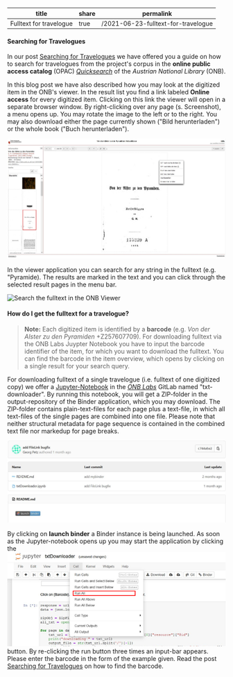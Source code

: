 | title | share | permalink |
| ----  | ----  | ---- |
| Fulltext for travelogue | true | /2021-06-23-fulltext-for-travelogue |

#### Searching for Travelogues ####

In our post [Searching for Travelogues](https://travelogues-project.info/2021-04-21-searching-for-travelogues/) we have offered you a guide on how to search for travelogues from the project's corpus in the 
**online public access catalog** (OPAC) [*Quicksearch*](https://search.onb.ac.at/primo-explore/search?vid=ONB&lang=en_US) of the *Austrian National Library* (ONB). 

In this blog post we have also described how you may look at the digitized item in the ONB's viewer. In the result list you find a link labeled **Online access** for every digitized item. Clicking on this link the viewer will open in a separate browser window. By right-clicking over any page (s. Screenshot), a menu opens up. You may rotate the image to the left or to the right. You may also download either the page currently shown ("Bild herunterladen") or the whole book ("Buch herunterladen").

![Download-menu in the ONB viewer](/images/Fulltext-for-travelogue_Screenshot_2.jpg)

In the viewer application you can search for any string in the fulltext (e.g. "Pyramide). The results are marked in the text and you can click through the selected result pages in the menu bar. 

![Search the fulltext in the ONB Viewer](/images/Fulltext-for-travelogue_Screenshor_3.jpg)

#### How do I get the fulltext for a travelogue? ####

>**Note:** Each digitized item is identified by a **barcode** (e.g. *Von der Alster zu den Pyramiden* +Z257607709). For downloading fulltext via the ONB Labs Juypter Notebook you have to input the barcode identifier of the item, for which you want to download the fulltext. You can find the barcode in the item overview, which opens by clicking on a single result for your search query.



For downloading fulltext of a single travelogue (i.e. fulltext of one digitized copy) we offer a [Jupyter-Notebook](https://labs.onb.ac.at/gitlab/georgp/sacha-txt-downloader/) in the [*ONB Labs*](https://labs.onb.ac.at/en/) GitLab named "txt-downloader". By running this notebook, you will get a ZIP-folder in the output-repository of the Binder application, which you may download. The ZIP-folder contains plain-text-files for each page plus a text-file, in which all text-files of the single pages are combined into one file. Please note that neither structural metadata for page sequence is contained in the combined text file nor markedup for page breaks. 

![Notebook in the ONB Labs GitLabs](/images/Fulltext-for-travelogue_Screenshot_4.jpg)

By clicking on **launch binder** a Binder instance is being launched. As soon as the Jupyter-notebook opens up you may start the application by clicking the ![run](/images/Fulltext-for-travelogue_Screenshot_5.jpg) button. By re-clicking the run button three times an input-bar appears. Please enter the barcode in the form of the example given. Read the post [Searching for Travelogues](https://travelogues-project.info/2021-04-21-searching-for-travelogues/) on how to find the barcode. 
